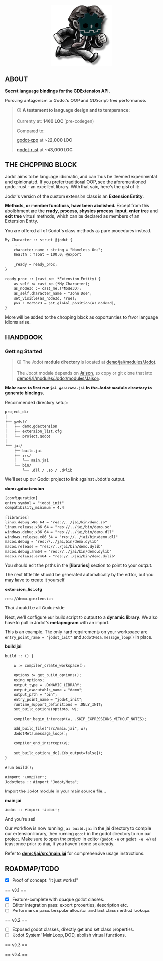 <p align="center">
<img src="demo/godot/icon.png" alt="logo" width="200"/>
</p>

## ABOUT
**Secret language bindings for the GDExtension API.**

Pursuing antagonism to Godot's OOP and GDScript-free performance.

> 🛈 **A testament to language design and to temperance:**
>
> Currently at: **1400 LOC** (pre-codegen)
>
> Compared to:
>
> [godot-cpp](https://github.com/godotengine/godot-cpp) at **~22,000 LOC**
> 
> [godot-rust](https://github.com/godot-rust/gdext) at **~43,000 LOC**

## THE CHOPPING BLOCK

Jodot aims to be language idiomatic, and can thus be deemed experimental and opinionated. If you prefer traditional OOP, see the aforementioned godot-rust - an excellent library. With that said, here's the gist of it:

Jodot's version of the custom extension class is an **Extension Entity**.

**Methods, or member functions, have been abolished.** Except from this abolishment are the **ready**, **process**, **physics process**, **input**, **enter tree** and **exit tree** virtual methods, which can be declared as members of an Extension Entity.

You are offered all of Godot's class methods as pure procedures instead.

```jai
My_Character :: struct @jodot {
    ...
    character_name : string = "Nameless One";
    health : float = 100.0; @export
    
    _ready = ready_proc;
}

ready_proc :: (cast_me: *Extension_Entity) {
    as_self := cast_me.(*My_Character);
    as_node3d := cast_me.(*Node3D);
    as_self.character_name = "John Doe";
    set_visible(as_node3d, true);
    pos : Vector3 = get_global_position(as_node3d);
}
```

More will be added to the chopping block as opportunities to favor language idioms arise.

## HANDBOOK
### Getting Started
> 🛈 The Jodot **module directory** is located at [demo/jai/modules/Jodot](demo/jai/modules/Jodot).
>
> The Jodot module depends on [Jaison](https://github.com/rluba/jaison), so copy or git clone that into [demo/jai/modules/Jodot/modules/Jaison](demo/jai/modules/Jodot/modules/Jaison).

**Make sure to first run `jai generate.jai` in the Jodot module directory to generate bindings.**

Recommended directory setup:
```
project_dir
│
├── godot/
│   ├── demo.gdextension
│   ├── extension_list.cfg
│   └── project.godot
│
└── jai/
    ├── build.jai
    ├── src/
    │   └── main.jai
    └── bin/
        └── .dll / .so / .dylib
```
We'll set up our Godot project to link against Jodot's output.

**demo.gdextension**
```
[configuration]
entry_symbol = "jodot_init"
compatibility_minimum = 4.4

[libraries]
linux.debug.x86_64 = "res://../jai/bin/demo.so"
linux.release.x86_64 = "res://../jai/bin/demo.so"
windows.debug.x86_64 = "res://../jai/bin/demo.dll"
windows.release.x86_64 = "res://../jai/bin/demo.dll"
macos.debug = "res://../jai/bin/demo.dylib"
macos.release = "res://../jai/bin/demo.dylib"
macos.debug.arm64 = "res://../jai/bin/demo.dylib"
macos.release.arm64 = "res://../jai/bin/demo.dylib"
```
You should edit the paths in the **[libraries]** section to point to your output.

The next little file should be generated automatically by the editor, but you may have to create it yourself.

**extension_list.cfg**
```
res://demo.gdextension
```
That should be all Godot-side. 

Next, we'll configure our build script to output to a **dynamic library**. We also have to pull in Jodot's **metaprogram** with an import.

This is an example. The only hard requirements on your workspace are `entry_point_name = "jodot_init"` and `JodotMeta.message_loop()` in place.

**build.jai**
```jai
build :: () {

    w := compiler_create_workspace();

    options := get_build_options();
    using options;
    output_type = .DYNAMIC_LIBRARY;
    output_executable_name = "demo";
    output_path = "bin";
    entry_point_name = "jodot_init";
    runtime_support_definitions = .ONLY_INIT;
    set_build_options(options, w);

    compiler_begin_intercept(w, .SKIP_EXPRESSIONS_WITHOUT_NOTES);

    add_build_file("src/main.jai", w);
    JodotMeta.message_loop();

    compiler_end_intercept(w);

    set_build_options_dc(.{do_output=false});
}

#run build();

#import "Compiler";
JodotMeta :: #import "Jodot/Meta";
```
Import the Jodot module in your main source file...

**main.jai**
```jai
Jodot :: #import "Jodot";
```
And you're set!

Our workflow is now running `jai build.jai` in the jai directory to compile our extension library, then running `godot` in the godot directory to run our project.
Make sure to open the project in editor (`godot -e` or `godot -e -w`) at least once prior to that, if you haven't done so already.

Refer to [**demo/jai/src/main.jai**](https://github.com/paylanon/Jodot/blob/main/demo/jai/src/main.jai) for comprehensive usage instructions.

## ROADMAP/TODO

- [x] Proof of concept: "It just works!"

== v0.1 ==

- [x] Feature-complete with opaque godot classes.
- [ ] Editor integration pass: export properties, description etc.
- [ ] Performance pass: bespoke allocator and fast class method lookups.

== v0.2 ==

- [ ] Exposed godot classes, directly get and set class properties.
- [ ] 'Jodot System' MainLoop, DOD, abolish virtual functions.

== v0.3 ==

== v0.4 ==
